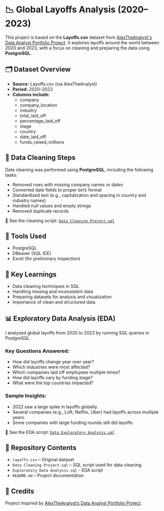 # 📉 Global Layoffs Analysis (2020–2023)

This project is based on the **Layoffs.csv** dataset from [AlexTheAnalyst's Data Analyst Portfolio Project]((https://www.youtube.com/watch?v=rGx1QNdYzvs&list=PLUaB-1hjhk8FE_XZ87vPPSfHqb6OcM0cF)). It explores layoffs around the world between 2020 and 2023, with a focus on cleaning and preparing the data using **PostgreSQL**.

## 🗂️ Dataset Overview

- **Source:** Layoffs.csv (via AlexTheAnalyst)
- **Period:** 2020–2023
- **Columns include:**
  - company
  - company_location
  - industry
  - total_laid_off
  - percentage_laid_off
  - stage
  - country
  - date_laid_off
  - funds_raised_millions

## 🧹 Data Cleaning Steps

Data cleaning was performed using **PostgreSQL**, including the following tasks:

- Removed rows with missing company names or dates
- Converted date fields to proper `DATE` format
- Standardized text (e.g., capitalization and spacing in country and industry names)
- Handled null values and empty strings
- Removed duplicate records

🔗 See the cleaning script: [`Data Cleaning Project.sql`](./Data%20Cleaning%20Project.sql)

## 🧰 Tools Used

- PostgreSQL  
- DBeaver (SQL IDE)  
- Excel (for preliminary inspection)

## 📌 Key Learnings

- Data cleaning techniques in SQL
- Handling missing and inconsistent data
- Preparing datasets for analysis and visualization
- Importance of clean and structured data

## 📊 Exploratory Data Analysis (EDA)

I analyzed global layoffs from 2020 to 2023 by running SQL queries in PostgreSQL.

### Key Questions Answered:
- How did layoffs change year over year?
- Which industries were most affected?
- Which companies laid off employees multiple times?
- How did layoffs vary by funding stage?
- What were the top countries impacted?

### Sample Insights:
- 2022 saw a large spike in layoffs globally.
- Several companies (e.g., Loft, Netflix, Uber) had layoffs across multiple years.
- Some companies with large funding rounds still did layoffs.

🔗 See the EDA script: [`Data Exploratory Analysis.sql`](./Data%20Exploratory%20Analysis.sql)

## 📁 Repository Contents

- `layoffs.csv` – Original dataset
- `Data Cleaning Project.sql` – SQL script used for data cleaning
- `Exploratory Data Analysis.sql` - EDA script
- `README.md` – Project documentation

## 🙌 Credits

Project inspired by [AlexTheAnalyst’s Data Analyst Portfolio Project](https://www.youtube.com/@AlexTheAnalyst).

